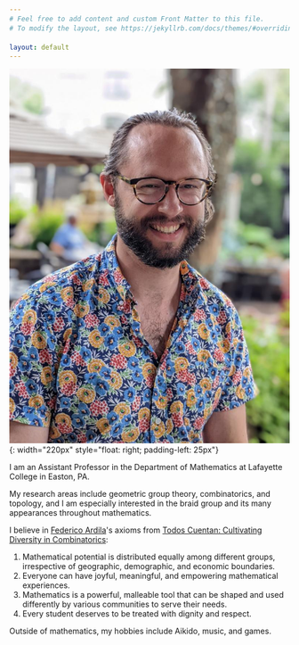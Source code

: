 ```yaml
---
# Feel free to add content and custom Front Matter to this file.
# To modify the layout, see https://jekyllrb.com/docs/themes/#overriding-theme-defaults

layout: default
---
```


<link rel="stylesheet" href="/css/main.css">

![image](michael.jpg){: width="220px" style="float: right; padding-left: 25px"}

I am an Assistant Professor in the Department of Mathematics
at Lafayette College in Easton, PA.

My research areas include geometric group theory,
combinatorics, and topology, and I am especially interested in the braid
group and its many appearances throughout mathematics.

I believe in [Federico Ardila](http://math.sfsu.edu/federico/)'s axioms from
[Todos Cuentan: Cultivating Diversity in Combinatorics](https://www.ams.org/publications/journals/notices/201610/rnoti-p1164.pdf):
1. Mathematical potential is distributed equally among different groups, irrespective of geographic, demographic, and economic boundaries.
2. Everyone can have joyful, meaningful, and empowering mathematical experiences.
3. Mathematics is a powerful, malleable tool that can be shaped and used differently by various communities to serve their needs.
4. Every student deserves to be treated with dignity and respect.

Outside of mathematics, my hobbies include Aikido, music, and games.
